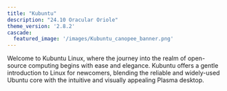 ```yaml
---
title: "Kubuntu"
description: "24.10 Oracular Oriole"
theme_version: '2.8.2'
cascade:
  featured_image: '/images/Kubuntu_canopee_banner.png'
---
```

Welcome to Kubuntu Linux, where the journey into the realm of open-source computing begins with ease and elegance. 
Kubuntu offers a gentle introduction to Linux for newcomers, blending the reliable and widely-used Ubuntu core with the
intuitive and visually appealing Plasma desktop.